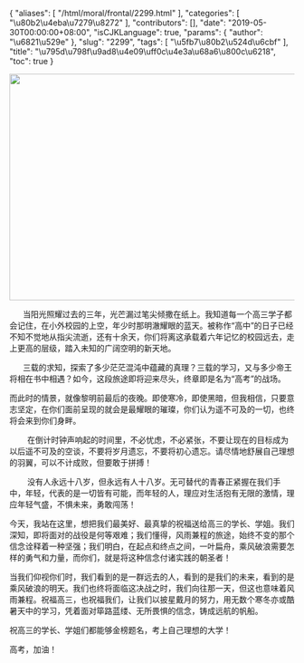 {
    "aliases": [
        "/html/moral/frontal/2299.html"
    ],
    "categories": [
        "\u80b2\u4eba\u7279\u8272"
    ],
    "contributors": [],
    "date": "2019-05-30T00:00:00+08:00",
    "isCJKLanguage": true,
    "params": {
        "author": "\u6821\u529e"
    },
    "slug": "2299",
    "tags": [
        "\u5fb7\u80b2\u524d\u6cbf"
    ],
    "title": "\u795d\u798f\u9ad8\u4e09\uff0c\u4e3a\u68a6\u800c\u6218",
    "toc": true
}


<img
    src="https://cdn.tfls.online/mirror/full/646069314abcfb3895c7f4f38aee0890dc880fe5.jpg"
    style="display:block;margin-left:auto;margin-right:auto;"
    decoding="async"
    fetchpriority="auto"
    loading="lazy"
    height="400"
    width="600"
/>






      当阳光照耀过去的三年，光芒漏过笔尖倾撒在纸上。我知道每一个高三学子都会记住，在小外校园的上空，年少时那明澈耀眼的蓝天。被称作“高中”的日子已经不知不觉地从指尖流逝，还有十余天，你们将离这承载着六年记忆的校园远去，走上更高的层级，踏入未知的广阔空明的新天地。
 



       三载的求知，探索了多少茫茫混沌中蕴藏的真理？三载的学习，又与多少帝王将相在书中相遇？如今，这段旅途即将迎来尽头，终章即是名为“高考”的战场。
 



 而此时的情景，就像黎明前最后的夜晚。即使寒冷，即使黑暗，但我相信，只要意志坚定，在你们面前呈现的就会是最耀眼的璀璨，你们认为遥不可及的一切，也终将会来到你们身畔。
 



         在倒计时钟声响起的时间里，不必忧虑，不必紧张，不要让现在的目标成为以后遥不可及的空谈，不要将岁月遗忘，不要将初心遗忘。请尽情地舒展自己理想的羽翼，可以不计成败，但要敢于拼搏！
 



         没有人永远十八岁，但永远有人十八岁。无可替代的青春正紧握在我们手中，年轻，代表的是一切皆有可能，而年轻的人，理应对生活抱有无限的激情，理应年轻气盛，不惧未来，勇敢闯荡！
 



 今天，我站在这里，想把我们最美好、最真挚的祝福送给高三的学长、学姐。我们深知，即将面对的战役是何等艰难；我们懂得，风雨兼程的旅途，始终不变的那个信念诠释着一种坚强；我们明白，在起点和终点之间，一叶扁舟，乘风破浪需要怎样的勇气和力量，而你们，就是将这种信念付诸实践的朝圣者！
 



 当我们仰视你们时，我们看到的是一群远去的人，看到的是我们的未来，看到的是乘风破浪的明天。我们也终将面临这决战之时，我们向往那一天，但这也意味着风雨兼程。祝福高三，也祝福我们，让我们以披星戴月的努力，用无数个寒冬亦或酷暑天中的学习，凭着面对筚路蓝缕、无所畏惧的信念，铸成远航的帆船。
 



 祝高三的学长、学姐们都能够金榜题名，考上自己理想的大学！
 



 高考，加油！
 


  




